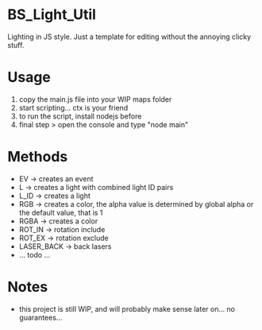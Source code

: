# BS_Light_Util
Lighting in JS style. Just a template for editing without the annoying clicky stuff.

# Usage
1. copy the main.js file into your WIP maps folder
2. start scripting... ctx is your friend
3. to run the script, install nodejs before
4. final step > open the console and type "node main"

# Methods
+ EV            -> creates an event
+ L             -> creates a light with combined light ID pairs
+ L_ID          -> creates a light
+ RGB           -> creates a color, the alpha value is determined by global alpha or the default value, that is 1
+ RGBA          -> creates a color
+ ROT_IN        -> rotation include
+ ROT_EX        -> rotation exclude
+ LASER_BACK    -> back lasers
+ ... todo ...

# Notes
+ this project is still WIP, and will probably make sense later on... no guarantees...